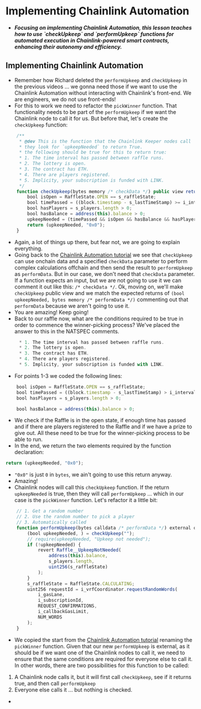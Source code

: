 # Implementing Chainlink Automation
- ***Focusing on implementing Chainlink Automation, this lesson teaches how to use \`checkUpkeep\` and \`performUpkeep\` functions for automated execution in Chainlink-powered smart contracts, enhancing their autonomy and efficiency.***

## Implementing Chainlink Automation
- Remember how Richard deleted the `performUpkeep` and `checkUpkeep` in the previous videos ... we gonna need those if we want to use the Chainlink Automation without interacting with Chainlink's front-end. We are engineers, we do not use front-ends!
- For this to work we need to refactor the `pickWinner` function. That functionality needs to be part of the `performUpkeep` if we want the Chainlink node to call it for us. But before that, let's create the `checkUpkeep` function:

```javascript
    /**
     * @dev This is the function that the Chainlink Keeper nodes call
     * they look for `upkeepNeeded` to return True.
     * the following should be true for this to return true:
     * 1. The time interval has passed between raffle runs.
     * 2. The lottery is open.
     * 3. The contract has ETH.
     * 4. There are players registered.
     * 5. Implicity, your subscription is funded with LINK.
     */
    function checkUpkeep(bytes memory /* checkData */) public view returns (bool upkeepNeeded, bytes memory /* performData */) {
        bool isOpen = RaffleState.OPEN == s_raffleState;
        bool timePassed = ((block.timestamp - s_lastTimeStamp) >= i_interval);
        bool hasPlayers = s_players.length > 0;
        bool hasBalance = address(this).balance > 0;
        upkeepNeeded = (timePassed && isOpen && hasBalance && hasPlayers);
        return (upkeepNeeded, "0x0");
    }
```

- Again, a lot of things up there, but fear not, we are going to explain everything.
- Going back to the [Chainlink Automation tutorial](https://docs.chain.link/chainlink-automation/guides/compatible-contracts) we see that `checkUpkeep` can use onchain data and a specified `checkData` parameter to perform complex calculations offchain and then send the result to `performUpkeep` as `performData`. But in our case, we don't need that `checkData` parameter. If a function expects an input, but we are not going to use it we can comment it out like this: `/* checkData */`. Ok, moving on, we'll make `checkUpkeep` public view and we match the expected returns of `(bool upkeepNeeded, bytes memory /* performData */)` commenting out that `performData` because we aren't going to use it.
- You are amazing! Keep going!
- Back to our raffle now, what are the conditions required to be true in order to commence the winner-picking process? We've placed the answer to this in the NATSPEC comments.

```javascript
     * 1. The time interval has passed between raffle runs.
     * 2. The lottery is open.
     * 3. The contract has ETH.
     * 4. There are players registered.
     * 5. Implicity, your subscription is funded with LINK.
```

- For points 1-3 we coded the following lines:

```javascript
    bool isOpen = RaffleState.OPEN == s_raffleState;
    bool timePassed = ((block.timestamp - s_lastTimeStamp) > i_interval);
    bool hasPlayers = s_players.length > 0;

    bool hasBalance = address(this).balance > 0;
```

- We check if the Raffle is in the open state, if enough time has passed and if there are players registered to the Raffle and if we have a prize to give out. All these need to be true for the winner-picking process to be able to run.
- In the end, we return the two elements required by the function declaration:

```javascript
return (upkeepNeeded, "0x0");
```

- `"0x0"` is just `0` in `bytes`, we ain't going to use this return anyway.
- Amazing!
- Chainlink nodes will call this `checkUpkeep` function. If the return `upkeepNeeded` is true, then they will call `performUpkeep` ... which in our case is the `pickWinner` function. Let's refactor it a little bit:

```javascript
    // 1. Get a random number
    // 2. Use the random number to pick a player
    // 3. Automatically called
    function performUpkeep(bytes calldata /* performData */) external override {
        (bool upkeepNeeded, ) = checkUpkeep("");
        // require(upkeepNeeded, "Upkeep not needed");
        if (!upkeepNeeded) {
            revert Raffle__UpkeepNotNeeded(
                address(this).balance,
                s_players.length,
                uint256(s_raffleState)
            );
        }
        s_raffleState = RaffleState.CALCULATING;
        uint256 requestId = i_vrfCoordinator.requestRandomWords(
            i_gasLane,
            i_subscriptionId,
            REQUEST_CONFIRMATIONS,
            i_callbackGasLimit,
            NUM_WORDS
        );
    }
```

- We copied the start from the [Chainlink Automation tutorial](https://docs.chain.link/chainlink-automation/guides/compatible-contracts) renaming the `pickWinner` function. Given that our new `performUpkeep` is external, as it should be if we want one of the Chainlink nodes to call it, we need to ensure that the same conditions are required for everyone else to call it. In other words, there are two possibilities for this function to be called:

1. A Chainlink node calls it, but it will first call `checkUpkeep`, see if it returns true, and then call `performUpkeep`
2. Everyone else calls it ... but nothing is checked.

- 